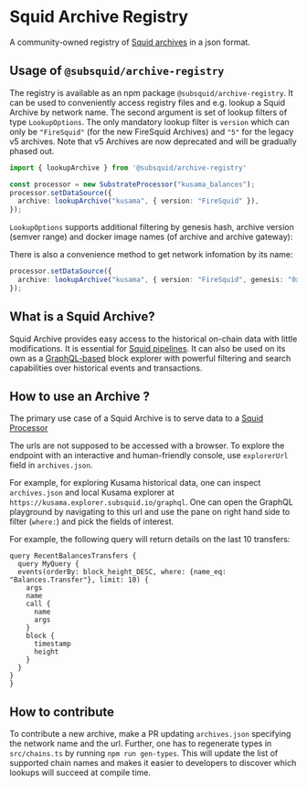 # Squid Archive Registry

A community-owned registry of [Squid archives](https://github.com/subsquid/squid/tree/master/substrate-archive) in a json format. 

## Usage of `@subsquid/archive-registry`

The registry is available as an npm package `@subsquid/archive-registry`. It can be used to conveniently access registry files and e.g. lookup a Squid Archive by network name. The second argument is set of lookup filters of type `LookupOptions`. The only mandatory lookup filter is `version` which can only be `"FireSquid"` (for the new FireSquid Archives) and `"5"` for the legacy v5 archives. Note that v5 Archives are now deprecated and will be gradually phased out.

```typescript
import { lookupArchive } from '@subsquid/archive-registry'

const processor = new SubstrateProcessor("kusama_balances");
processor.setDataSource({
  archive: lookupArchive("kusama", { version: "FireSquid" }), 
});

```

`LookupOptions` supports additional filtering by genesis hash, archive version (semver range) and docker image names (of archive and archive gateway):

There is also a convenience method to get network infomation by its name:
```typescript
processor.setDataSource({
  archive: lookupArchive("kusama", { version: "FireSquid", genesis: "0xb0a8d493285c2df73290dfb7e61f870f17b41801197a149ca93654499ea3dafe" }), 
});
```



## What is a Squid Archive?

Squid Archive provides easy access to the historical on-chain data with little modifications. It is essential for [Squid pipelines](https://github.com/subsquid/squid-template). It can also be used on its own as a [GraphQL-based](https://graphql.org/) block explorer with powerful filtering and search capabilities over historical events and transactions.


## How to use an Archive ?

The primary use case of a Squid Archive is to serve data to a [Squid Processor](https://github.com/subsquid/squid/tree/master/substrate-processor)

The urls are not supposed to be accessed with a browser. To explore the endpoint with an interactive and human-friendly console, use `explorerUrl` field in `archives.json`. 

For example, for exploring Kusama historical data, one can inspect `archives.json` and local Kusama explorer at  `https://kusama.explorer.subsquid.io/graphql`. One can open the GraphQL playground by navigating to this url and use the pane on right hand side to filter (`where:`) and pick the fields of interest.

For example, the following query will return details on the last 10 transfers:

```gql
query RecentBalancesTransfers {
  query MyQuery {
  events(orderBy: block_height_DESC, where: {name_eq: "Balances.Transfer"}, limit: 10) {
    args
    name
    call {
      name
      args
    }
    block {
      timestamp
      height
    }
  }
}
}
```



## How to contribute

To contribute a new archive, make a PR updating `archives.json` specifying the network name and the url. Further, one has to regenerate types in `src/chains.ts` by running `npm run gen-types`. This will update the list of supported chain names and makes it easier to developers to discover which lookups will succeed at compile time.
